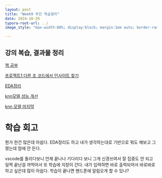 ```yaml
---
layout: post
title: "Week9 주간 학습정리"
date: 2024-10-20
typora-root-url: ../
image_style: "max-width:80%; display:block; margin:1em auto; border-radius:10px; box-shadow:0px 4px 8px rgba(0,0,0,0.8);"

---
```


## 강의 복습, 결과물 정리

[책 공부](https://ardkyer.github.io/2024/10/12/%EC%B1%85-%EA%B3%B5%EB%B6%80.html)

[프로젝트1 다른 조 코드에서 인사이트 찾기](https://ardkyer.github.io/2024/10/13/%ED%94%84%EB%A1%9C%EC%A0%9D%ED%8A%B81-%EB%8B%A4%EB%A5%B8-%EC%A1%B0-%EC%BD%94%EB%93%9C-%EB%A6%AC%EB%B7%B0-&-%EC%9D%B8%EC%82%AC%EC%9D%B4%ED%8A%B8.html)

[EDA정리](https://ardkyer.github.io/2024/10/15/EDA%EC%A0%95%EB%A6%AC.html)

[knn모델 성능 개선](https://ardkyer.github.io/2024/10/16/knn%EB%AA%A8%EB%8D%B8-%EC%84%B1%EB%8A%A5%EA%B0%9C%EC%84%A0.html)

[knn 모델 마지막](https://ardkyer.github.io/2024/10/17/knn-%EB%AA%A8%EB%8D%B8-%EB%A7%88%EC%A7%80%EB%A7%89.html)

# 학습 회고

뭔가 한건 많은데 아쉽다. EDA정리도 하고 내가 생각하는대로 기반으로 뭐도 해보고 그랬는데 맘에 안 든다. 

vscode를 돌리다보니 언제 끝나나 기다리다 보니 그게 신경쓰여서 잘 집중도 안 되고 일찍 끝난걸 까먹어서 또 학습에 지장이 간다. 내가 입력하면 바로 출력되어서 바로바로 하고 싶은데 많이 아쉽다. 학습이 끝나면 핸드폰에 알림오게 할 수 있나?

 



